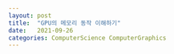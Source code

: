 ```yaml
---
layout: post
title:  "GPU의 메모리 동작 이해하기"
date:   2021-09-26
categories: ComputerScience ComputerGraphics
---
```


